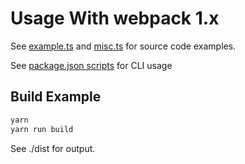 # Usage With webpack 1.x

See [example.ts](./example.ts) and [misc.ts](./misc.ts) for source code examples.

See [package.json scripts](./package.json) for CLI usage

## Build Example

```sh
yarn
yarn run build
```

See ./dist for output.
